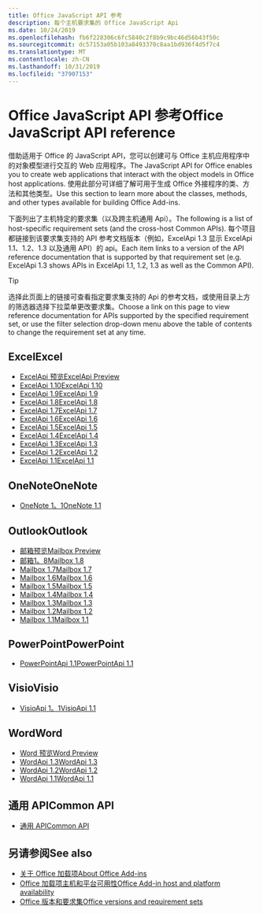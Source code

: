 ```yaml
---
title: Office JavaScript API 参考
description: 每个主机要求集的 Office JavaScript Api
ms.date: 10/24/2019
ms.openlocfilehash: fb6f228306c6fc5840c2f8b9c9bc46d56b43f50c
ms.sourcegitcommit: dc57153a05b103a8493370c8aa1bd936f4d5f7c4
ms.translationtype: MT
ms.contentlocale: zh-CN
ms.lasthandoff: 10/31/2019
ms.locfileid: "37907153"
---
```

# <a name="office-javascript-api-reference"></a><span data-ttu-id="144b8-103">Office JavaScript API 参考</span><span class="sxs-lookup"><span data-stu-id="144b8-103">Office JavaScript API reference</span></span>

<span data-ttu-id="144b8-104">借助适用于 Office 的 JavaScript API，您可以创建可与 Office 主机应用程序中的对象模型进行交互的 Web 应用程序。</span><span class="sxs-lookup"><span data-stu-id="144b8-104">The JavaScript API for Office enables you to create web applications that interact with the object models in Office host applications.</span></span> <span data-ttu-id="144b8-105">使用此部分可详细了解可用于生成 Office 外接程序的类、方法和其他类型。</span><span class="sxs-lookup"><span data-stu-id="144b8-105">Use this section to learn more about the classes, methods, and other types available for building Office Add-ins.</span></span>

<span data-ttu-id="144b8-106">下面列出了主机特定的要求集（以及跨主机通用 Api）。</span><span class="sxs-lookup"><span data-stu-id="144b8-106">The following is a list of host-specific requirement sets (and the cross-host Common APIs).</span></span> <span data-ttu-id="144b8-107">每个项目都链接到该要求集支持的 API 参考文档版本（例如，ExcelApi 1.3 显示 ExcelApi 1.1、1.2、1.3 以及通用 API）的 api。</span><span class="sxs-lookup"><span data-stu-id="144b8-107">Each item links to a version of the API reference documentation that is supported by that requirement set (e.g. ExcelApi 1.3 shows APIs in ExcelApi 1.1, 1.2, 1.3 as well as the Common API).</span></span>

> [!TIP]
> <span data-ttu-id="144b8-108">选择此页面上的链接可查看指定要求集支持的 Api 的参考文档，或使用目录上方的筛选器选择下拉菜单更改要求集。</span><span class="sxs-lookup"><span data-stu-id="144b8-108">Choose a link on this page to view reference documentation for APIs supported by the specified requirement set, or use the filter selection drop-down menu above the table of contents to change the requirement set at any time.</span></span>

## <a name="excel"></a><span data-ttu-id="144b8-109">Excel</span><span class="sxs-lookup"><span data-stu-id="144b8-109">Excel</span></span>

- [<span data-ttu-id="144b8-110">ExcelApi 预览</span><span class="sxs-lookup"><span data-stu-id="144b8-110">ExcelApi Preview</span></span>](/javascript/api/excel?view=excel-js-preview)
- [<span data-ttu-id="144b8-111">ExcelApi 1.10</span><span class="sxs-lookup"><span data-stu-id="144b8-111">ExcelApi 1.10</span></span>](/javascript/api/excel?view=excel-js-1.10)
- [<span data-ttu-id="144b8-112">ExcelApi 1.9</span><span class="sxs-lookup"><span data-stu-id="144b8-112">ExcelApi 1.9</span></span>](/javascript/api/excel?view=excel-js-1.9)
- [<span data-ttu-id="144b8-113">ExcelApi 1.8</span><span class="sxs-lookup"><span data-stu-id="144b8-113">ExcelApi 1.8</span></span>](/javascript/api/excel?view=excel-js-1.8)
- [<span data-ttu-id="144b8-114">ExcelApi 1.7</span><span class="sxs-lookup"><span data-stu-id="144b8-114">ExcelApi 1.7</span></span>](/javascript/api/excel?view=excel-js-1.7)
- [<span data-ttu-id="144b8-115">ExcelApi 1.6</span><span class="sxs-lookup"><span data-stu-id="144b8-115">ExcelApi 1.6</span></span>](/javascript/api/excel?view=excel-js-1.6)
- [<span data-ttu-id="144b8-116">ExcelApi 1.5</span><span class="sxs-lookup"><span data-stu-id="144b8-116">ExcelApi 1.5</span></span>](/javascript/api/excel?view=excel-js-1.5)
- [<span data-ttu-id="144b8-117">ExcelApi 1.4</span><span class="sxs-lookup"><span data-stu-id="144b8-117">ExcelApi 1.4</span></span>](/javascript/api/excel?view=excel-js-1.4)
- [<span data-ttu-id="144b8-118">ExcelApi 1.3</span><span class="sxs-lookup"><span data-stu-id="144b8-118">ExcelApi 1.3</span></span>](/javascript/api/excel?view=excel-js-1.3)
- [<span data-ttu-id="144b8-119">ExcelApi 1.2</span><span class="sxs-lookup"><span data-stu-id="144b8-119">ExcelApi 1.2</span></span>](/javascript/api/excel?view=excel-js-1.2)
- [<span data-ttu-id="144b8-120">ExcelApi 1.1</span><span class="sxs-lookup"><span data-stu-id="144b8-120">ExcelApi 1.1</span></span>](/javascript/api/excel?view=excel-js-1.1)

## <a name="onenote"></a><span data-ttu-id="144b8-121">OneNote</span><span class="sxs-lookup"><span data-stu-id="144b8-121">OneNote</span></span>

- [<span data-ttu-id="144b8-122">OneNote 1。1</span><span class="sxs-lookup"><span data-stu-id="144b8-122">OneNote 1.1</span></span>](/javascript/api/onenote?view=onenote-js-1.1)

## <a name="outlook"></a><span data-ttu-id="144b8-123">Outlook</span><span class="sxs-lookup"><span data-stu-id="144b8-123">Outlook</span></span>

- [<span data-ttu-id="144b8-124">邮箱预览</span><span class="sxs-lookup"><span data-stu-id="144b8-124">Mailbox Preview</span></span>](/javascript/api/outlook?view=outlook-js-preview)
- [<span data-ttu-id="144b8-125">邮箱1。8</span><span class="sxs-lookup"><span data-stu-id="144b8-125">Mailbox 1.8</span></span>](/javascript/api/outlook?view=outlook-js-1.8)
- [<span data-ttu-id="144b8-126">Mailbox 1.7</span><span class="sxs-lookup"><span data-stu-id="144b8-126">Mailbox 1.7</span></span>](/javascript/api/outlook?view=outlook-js-1.7)
- [<span data-ttu-id="144b8-127">Mailbox 1.6</span><span class="sxs-lookup"><span data-stu-id="144b8-127">Mailbox 1.6</span></span>](/javascript/api/outlook?view=outlook-js-1.6)
- [<span data-ttu-id="144b8-128">Mailbox 1.5</span><span class="sxs-lookup"><span data-stu-id="144b8-128">Mailbox 1.5</span></span>](/javascript/api/outlook?view=outlook-js-1.5)
- [<span data-ttu-id="144b8-129">Mailbox 1.4</span><span class="sxs-lookup"><span data-stu-id="144b8-129">Mailbox 1.4</span></span>](/javascript/api/outlook?view=outlook-js-1.4)
- [<span data-ttu-id="144b8-130">Mailbox 1.3</span><span class="sxs-lookup"><span data-stu-id="144b8-130">Mailbox 1.3</span></span>](/javascript/api/outlook?view=outlook-js-1.3)
- [<span data-ttu-id="144b8-131">Mailbox 1.2</span><span class="sxs-lookup"><span data-stu-id="144b8-131">Mailbox 1.2</span></span>](/javascript/api/outlook?view=outlook-js-1.2)
- [<span data-ttu-id="144b8-132">Mailbox 1.1</span><span class="sxs-lookup"><span data-stu-id="144b8-132">Mailbox 1.1</span></span>](/javascript/api/outlook?view=outlook-js-1.1)

## <a name="powerpoint"></a><span data-ttu-id="144b8-133">PowerPoint</span><span class="sxs-lookup"><span data-stu-id="144b8-133">PowerPoint</span></span>

- [<span data-ttu-id="144b8-134">PowerPointApi 1.1</span><span class="sxs-lookup"><span data-stu-id="144b8-134">PowerPointApi 1.1</span></span>](/javascript/api/powerpoint?view=powerpoint-js-1.1)

## <a name="visio"></a><span data-ttu-id="144b8-135">Visio</span><span class="sxs-lookup"><span data-stu-id="144b8-135">Visio</span></span>

- [<span data-ttu-id="144b8-136">VisioApi 1。1</span><span class="sxs-lookup"><span data-stu-id="144b8-136">VisioApi 1.1</span></span>](/javascript/api/visio?view=visio-js-1.1)

## <a name="word"></a><span data-ttu-id="144b8-137">Word</span><span class="sxs-lookup"><span data-stu-id="144b8-137">Word</span></span>

- [<span data-ttu-id="144b8-138">Word 预览</span><span class="sxs-lookup"><span data-stu-id="144b8-138">Word Preview</span></span>](/javascript/api/word?view=word-js-preview)
- [<span data-ttu-id="144b8-139">WordApi 1.3</span><span class="sxs-lookup"><span data-stu-id="144b8-139">WordApi 1.3</span></span>](/javascript/api/word?view=word-js-1.3)
- [<span data-ttu-id="144b8-140">WordApi 1.2</span><span class="sxs-lookup"><span data-stu-id="144b8-140">WordApi 1.2</span></span>](/javascript/api/word?view=word-js-1.2)
- [<span data-ttu-id="144b8-141">WordApi 1.1</span><span class="sxs-lookup"><span data-stu-id="144b8-141">WordApi 1.1</span></span>](/javascript/api/word?view=word-js-1.1)

## <a name="common-api"></a><span data-ttu-id="144b8-142">通用 API</span><span class="sxs-lookup"><span data-stu-id="144b8-142">Common API</span></span>

- [<span data-ttu-id="144b8-143">通用 API</span><span class="sxs-lookup"><span data-stu-id="144b8-143">Common API</span></span>](/javascript/api/office?view=common-js)

## <a name="see-also"></a><span data-ttu-id="144b8-144">另请参阅</span><span class="sxs-lookup"><span data-stu-id="144b8-144">See also</span></span>

- [<span data-ttu-id="144b8-145">关于 Office 加载项</span><span class="sxs-lookup"><span data-stu-id="144b8-145">About Office Add-ins</span></span>](/office/dev/add-ins/overview)
- [<span data-ttu-id="144b8-146">Office 加载项主机和平台可用性</span><span class="sxs-lookup"><span data-stu-id="144b8-146">Office Add-in host and platform availability</span></span>](/office/dev/add-ins/overview/office-add-in-availability)
- [<span data-ttu-id="144b8-147">Office 版本和要求集</span><span class="sxs-lookup"><span data-stu-id="144b8-147">Office versions and requirement sets</span></span>](/office/dev/add-ins/develop/office-versions-and-requirement-sets)
